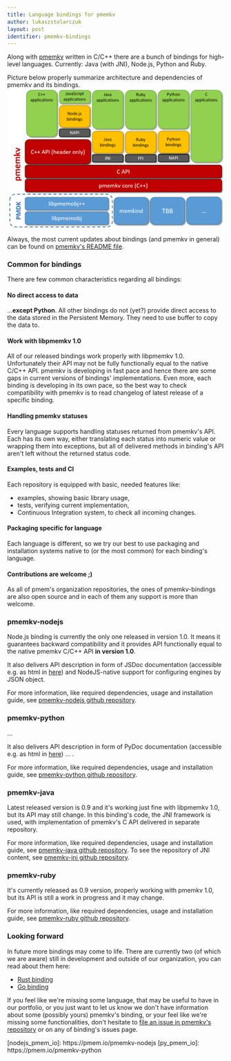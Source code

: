 ```yaml
---
title: Language bindings for pmemkv
author: lukaszstolarczuk
layout: post
identifier: pmemkv-bindings
---
```


Along with [pmemkv][pmemkv_pmem_io] written in C/C++ there are a bunch of
bindings for high-level languages. Currently: Java (with JNI), Node.js, Python and Ruby.

Picture below properly summarize architecture and dependencies of pmemkv and its bindings.
![pmemkv_bindings_image](/assets/pmemkv_bindings.png)

Always, the most current updates about bindings (and pmemkv in general) can be found on
[pmemkv's README file][pmemkv_bindings_readme].

### Common for bindings

There are few common characteristics regarding all bindings:

#### No direct access to data

...**except Python**. All other bindings do not (yet?) provide direct access to the data stored
in the Persistent Memory. They need to use buffer to copy the data to.

#### Work with libpmemkv 1.0

All of our released bindings work properly with libpmemkv 1.0. Unfortunately their API
may not be fully functionally equal to the native C/C++ API. pmemkv is developing in fast pace
and hence there are some gaps in current versions of bindings' implementations.
Even more, each binding is developing in its own pace, so the best way to check compatibility
with pmemkv is to read changelog of latest release of a specific binding.

#### Handling pmemkv statuses

Every language supports handling statuses returned from pmemkv's API. Each has its own way,
either translating each status into numeric value or wrapping them into exceptions, but
all of delivered methods in binding's API aren't left without the returned status code.

#### Examples, tests and CI

Each repository is equipped with basic, needed features like:
* examples, showing basic library usage,
* tests, verifying current implementation,
* Continuous Integration system, to check all incoming changes.

#### Packaging specific for language

Each language is different, so we try our best to use packaging and
installation systems native to (or the most common) for each binding's language.

#### Contributions are welcome ;)

As all of pmem's organization repositories, the ones of pmemkv-bindings are also
open source and in each of them any support is more than welcome.

### pmemkv-nodejs

Node.js binding is currently the only one released in version 1.0. It means
it guarantees backward compatibility and it provides API functionally equal to
the native pmemkv C/C++ API **in version 1.0**.

It also delivers API description in form of JSDoc documentation (accessible e.g. as html in
[here](nodejs_pmem_io)) and NodeJS-native support for configuring engines by JSON object.

For more information, like required dependencies, usage and installation guide,
see [pmemkv-nodejs github repository][nodejs_gh].

### pmemkv-python

<!-- Wait for pmemkv-python 1.0 release? --> ...

It also delivers API description in form of PyDoc documentation (accessible e.g. as html in
[here](py_pmem_io)) ... .

For more information, like required dependencies, usage and installation guide,
see [pmemkv-python github repository][py_gh].

### pmemkv-java

Latest released version is 0.9 and it's working just fine with libpmemkv 1.0, but
its API may still change. In this binding's code, the JNI framework is used,
with implementation of pmemkv's C API delivered in separate repository.

For more information, like required dependencies, usage and installation guide,
see [pmemkv-java github repository][java_gh]. To see the repository of JNI content,
see [pmemkv-jni github repository][jni_gh].

### pmemkv-ruby

It's currently released as 0.9 version, properly working with pmemkv 1.0,
but its API is still a work in progress and it may change.

For more information, like required dependencies, usage and installation guide,
see [pmemkv-ruby github repository][ruby_gh].

### Looking forward

In future more bindings may come to life. There are currently two (of which we are aware)
still in development and outside of our organization, you can read about them here:
* [Rust binding][rust_binding_iss]
* [Go binding][go_binding_iss]

If you feel like we're missing some language, that may be useful to have in our portfolio,
or you just want to let us know we don't have information about some (possibly yours)
pmemkv's binding, or your feel like we're missing some functionalities, don't hesitate to
[file an issue in pmemkv's repository][new_pmemkv_iss] or on any of binding's issues page.


[pmemkv_pmem_io]: https://pmem.io/pmemkv/
[pmemkv_bindings_readme]: https://github.com/pmem/pmemkv/#language-bindings
[nodejs_gh]: https://github.com/pmem/pmemkv-nodejs
<!-- XXX: to be released --> [nodejs_pmem_io]: https://pmem.io/pmemkv-nodejs
[py_gh]: https://github.com/pmem/pmemkv-python
<!-- XXX: to be released --> [py_pmem_io]: https://pmem.io/pmemkv-python
[java_gh]: https://github.com/pmem/pmemkv-java
[jni_gh]: https://github.com/pmem/pmemkv-jni
[ruby_gh]: https://github.com/pmem/pmemkv-ruby
[rust_binding_iss]: https://github.com/pmem/pmemkv/issues/192
[go_binding_iss]: https://github.com/pmem/pmemkv/issues/190
[new_pmemkv_iss]: https://github.com/pmem/pmemkv/issues
